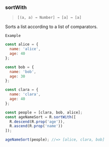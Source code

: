### sortWith

> ```[(a, a) → Number] → [a] → [a]```

Sorts a list according to a list of comparators.

`Example`

```js
const alice = {
  name: 'alice',
  age: 40
};

const bob = {
  name: 'bob',
  age: 30
};

const clara = {
  name: 'clara',
  age: 40
};

const people = [clara, bob, alice];
const ageNameSort = R.sortWith([
  R.descend(R.prop('age')),
  R.ascend(R.prop('name'))
]);

ageNameSort(people); //=> [alice, clara, bob]
```